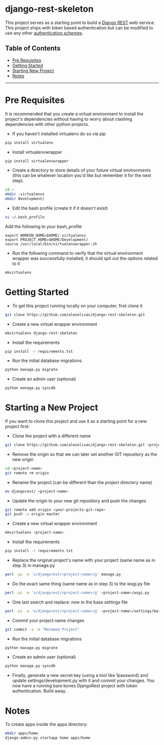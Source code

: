 # django-rest-skeleton
This project serves as a starting point to build a [Django REST](http://www.django-rest-framework.org) web service. This project ships with token based authentication but can be modified to use any other [authentication schemes](http://www.django-rest-framework.org/api-guide/authentication/).

## Table of Contents

- [Pre Requisites](#pre-requisites)
- [Getting Started](#getting-started)
- [Starting New Project](#starting-a-new-project)
- [Notes](#notes)

-------
# Pre Requisites
It is recommended that you create a virtual environment to install the project's dependencies without having to worry about clashing dependencies with other python projects.
* If you haven't installed virtualenv do so via pip
```bash
pip install virtualenv
```

* Install virtualenvwrapper
```bash
pip install virtualenvwrapper
```

* Create a directory to store details of your future virtual environments (this can be whatever location you'd like but remember it for the next step).
```bash
cd ~
mkdir .virtualenvs
mkdir Development/
```

* Edit the bash profile (create it if it doesn't exist)
```bash
vi ~/.bash_profile
```

Add the following to your bash_profile
```
export WORKON_HOME=$HOME/.virtualenvs
export PROJECT_HOME=$HOME/Development/
source /usr/local/bin/virtualenvwrapper.sh
```

* Run the following command to verify that the virtual environment wrapper was successfully installed, it should spit out the options related to it
```bash
mkvirtualenv
```

# Getting Started
* To get this project running locally on your computer, first clone it
```bash
git clone https://github.com/alexolivas/django-rest-skeleton.git
```

* Create a new virtual wrapper environment
```bash
mkvirtualenv django-rest-skeleton
```

* Install the requirements
```bash
pip install -r requirements.txt
```

* Run the initial database migrations
```bash
python manage.py migrate
```

* Create an admin user (optional)
```bash
python manage.py syncdb
```

# Starting a New Project
If you want to clone this project and use it as a starting point for a new project first:

* Clone the project with a different name
```bash
git clone https://github.com/alexolivas/django-rest-skeleton.git <project-name>
```

* Remove the origin so that we can later set another GIT repository as the new origin 
```bash
cd <project-name>
git remote rm origin
```

* Rename the project (can be different than the project directory name)
```bash
mv djangorest/ <project-name>
```

* Update the origin to your new git repository and push the changes
```bash
git remote add origin <your-projects-git-repo>
git push -u origin master
```

* Create a new virtual wrapper environment
```bash
mkvirtualenv <project-name>
```

* Install the requirements
```bash
pip install -r requirements.txt
```

* Replace the original project's name with your project (same name as in step 3) in manage.py
```bash
perl -pi -e 's/djangorest/<project-name>/g' manage.py 
```

* Do the exact same thing (same name as in step 3) to the wsgi.py file
```bash
perl -pi -e 's/djangorest/<project-name>/g' <project-name>/wsgi.py
```

* One last search and replace: now in the base settings file
```bash
perl -pi -e 's/djangorest/<project-name>/g' <project-name>/settings/base.py
```

* Commit your project name changes
```bash
git commit -a -m "Renamed Project"
```

* Run the initial database migrations
```bash
python manage.py migrate
```

* Create an admin user (optional)
```bash
python manage.py syncdb
```

* Finally, generate a new secret key (using a tool like 1password) and update settings/development.py with it 
and commit your changes. You now have a running bare bones DjangoRest project with token authentication. Build away.

# Notes
To create apps inside the apps directory:
```bash
mkdir apps/home
django-admin.py startapp home apps/home
```
